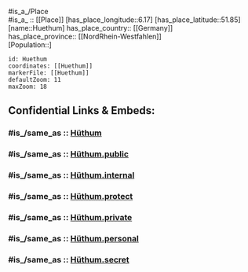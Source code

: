 ﻿---
confidential: public
isDeleted: false
location:
- 51.85
- 6.17
mapmarker: city
mapzoom:
- 7
- 12
SpocWebEntityId: 31066
tags:
- geo/City
type: City
---

#is_a_/Place  
#is_a_ :: [[Place]] 
[has_place_longitude::6.17] 
[has_place_latitude::51.85] 
[name::Huethum] 
has_place_country:: [[Germany]]  
has_place_province:: [[NordRhein-Westfahlen]]  
[Population::] 



```leaflet
id: Huethum
coordinates: [[Huethum]] 
markerFile: [[Huethum]] 
defaultZoom: 11 
maxZoom: 18
```


## Confidential Links & Embeds: 

### #is_/same_as :: [Hüthum](/_Standards/Earth/Continent/Europe/Europe~Central/Germany/Germany~West/Nordrhein-Westfalen/counties~NW/Kleve/cities~Kleve/Emmerich,Rhein/Hüthum.md) 

### #is_/same_as :: [Hüthum.public](/_public/Earth/Continent/Europe/Europe~Central/Germany/Germany~West/Nordrhein-Westfalen/counties~NW/Kleve/cities~Kleve/Emmerich,Rhein/Hüthum.public.md) 

### #is_/same_as :: [Hüthum.internal](/_internal/Earth/Continent/Europe/Europe~Central/Germany/Germany~West/Nordrhein-Westfalen/counties~NW/Kleve/cities~Kleve/Emmerich,Rhein/Hüthum.internal.md) 

### #is_/same_as :: [Hüthum.protect](/_protect/Earth/Continent/Europe/Europe~Central/Germany/Germany~West/Nordrhein-Westfalen/counties~NW/Kleve/cities~Kleve/Emmerich,Rhein/Hüthum.protect.md) 

### #is_/same_as :: [Hüthum.private](/_private/Earth/Continent/Europe/Europe~Central/Germany/Germany~West/Nordrhein-Westfalen/counties~NW/Kleve/cities~Kleve/Emmerich,Rhein/Hüthum.private.md) 

### #is_/same_as :: [Hüthum.personal](/_personal/Earth/Continent/Europe/Europe~Central/Germany/Germany~West/Nordrhein-Westfalen/counties~NW/Kleve/cities~Kleve/Emmerich,Rhein/Hüthum.personal.md) 

### #is_/same_as :: [Hüthum.secret](/_secret/Earth/Continent/Europe/Europe~Central/Germany/Germany~West/Nordrhein-Westfalen/counties~NW/Kleve/cities~Kleve/Emmerich,Rhein/Hüthum.secret.md)

